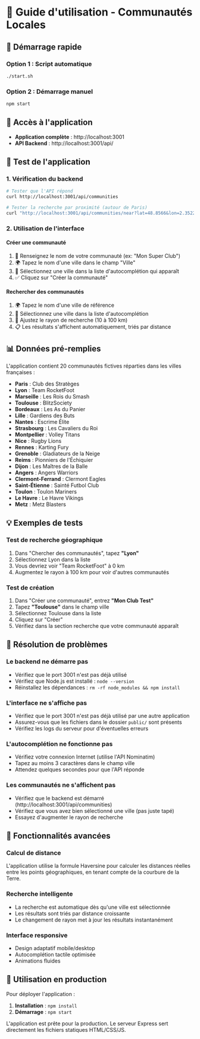 # 📖 Guide d'utilisation - Communautés Locales

## 🚀 Démarrage rapide

### Option 1 : Script automatique
```bash
./start.sh
```

### Option 2 : Démarrage manuel
```bash
npm start
```

## 🔗 Accès à l'application

- **Application complète** : http://localhost:3001
- **API Backend** : http://localhost:3001/api/

## 🧪 Test de l'application

### 1. Vérification du backend
```bash
# Tester que l'API répond
curl http://localhost:3001/api/communities

# Tester la recherche par proximité (autour de Paris)
curl "http://localhost:3001/api/communities/near?lat=48.8566&lon=2.3522&radiusKm=50"
```

### 2. Utilisation de l'interface

#### Créer une communauté
1. 📝 Renseignez le nom de votre communauté (ex: "Mon Super Club")
2. 🌍 Tapez le nom d'une ville dans le champ "Ville" 
3. 📍 Sélectionnez une ville dans la liste d'autocomplétion qui apparaît
4. ✅ Cliquez sur "Créer la communauté"

#### Rechercher des communautés
1. 🌍 Tapez le nom d'une ville de référence
2. 📍 Sélectionnez une ville dans la liste d'autocomplétion 
3. 📏 Ajustez le rayon de recherche (10 à 100 km)
4. 📋 Les résultats s'affichent automatiquement, triés par distance

## 📊 Données pré-remplies

L'application contient 20 communautés fictives réparties dans les villes françaises :

- **Paris** : Club des Stratèges
- **Lyon** : Team RocketFoot  
- **Marseille** : Les Rois du Smash
- **Toulouse** : BlitzSociety
- **Bordeaux** : Les As du Panier
- **Lille** : Gardiens des Buts
- **Nantes** : Escrime Élite
- **Strasbourg** : Les Cavaliers du Roi
- **Montpellier** : Volley Titans
- **Nice** : Rugby Lions
- **Rennes** : Karting Fury
- **Grenoble** : Gladiateurs de la Neige
- **Reims** : Pionniers de l'Échiquier
- **Dijon** : Les Maîtres de la Balle
- **Angers** : Angers Warriors
- **Clermont-Ferrand** : Clermont Eagles
- **Saint-Étienne** : Sainté Futbol Club
- **Toulon** : Toulon Mariners
- **Le Havre** : Le Havre Vikings
- **Metz** : Metz Blasters

## 💡 Exemples de tests

### Test de recherche géographique
1. Dans "Chercher des communautés", tapez **"Lyon"**
2. Sélectionnez Lyon dans la liste
3. Vous devriez voir "Team RocketFoot" à 0 km
4. Augmentez le rayon à 100 km pour voir d'autres communautés

### Test de création
1. Dans "Créer une communauté", entrez **"Mon Club Test"**
2. Tapez **"Toulouse"** dans le champ ville
3. Sélectionnez Toulouse dans la liste
4. Cliquez sur "Créer"
5. Vérifiez dans la section recherche que votre communauté apparaît

## 🔧 Résolution de problèmes

### Le backend ne démarre pas
- Vérifiez que le port 3001 n'est pas déjà utilisé
- Vérifiez que Node.js est installé : `node --version`
- Réinstallez les dépendances : `rm -rf node_modules && npm install`

### L'interface ne s'affiche pas  
- Vérifiez que le port 3001 n'est pas déjà utilisé par une autre application
- Assurez-vous que les fichiers dans le dossier `public/` sont présents
- Vérifiez les logs du serveur pour d'éventuelles erreurs

### L'autocomplétion ne fonctionne pas
- Vérifiez votre connexion Internet (utilise l'API Nominatim)
- Tapez au moins 3 caractères dans le champ ville
- Attendez quelques secondes pour que l'API réponde

### Les communautés ne s'affichent pas
- Vérifiez que le backend est démarré (http://localhost:3001/api/communities)
- Vérifiez que vous avez bien sélectionné une ville (pas juste tapé)
- Essayez d'augmenter le rayon de recherche

## 📱 Fonctionnalités avancées

### Calcul de distance
L'application utilise la formule Haversine pour calculer les distances réelles entre les points géographiques, en tenant compte de la courbure de la Terre.

### Recherche intelligente
- La recherche est automatique dès qu'une ville est sélectionnée
- Les résultats sont triés par distance croissante
- Le changement de rayon met à jour les résultats instantanément

### Interface responsive
- Design adaptatif mobile/desktop
- Autocomplétion tactile optimisée
- Animations fluides

## 🎯 Utilisation en production

Pour déployer l'application :

1. **Installation** : `npm install`
2. **Démarrage** : `npm start`

L'application est prête pour la production. Le serveur Express sert directement les fichiers statiques HTML/CSS/JS.
